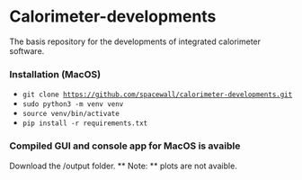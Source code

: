 # Calorimeter-developments
The basis repository for the developments of integrated calorimeter software.

### Installation (MacOS)

* <code>git clone https://github.com/spacewall/calorimeter-developments.git</code>
* <code>sudo python3 -m venv venv</code>
* <code>source venv/bin/activate</code>
* <code>pip install -r requirements.txt</code>

### Compiled GUI and console app for MacOS is avaible 

Download the /output folder. ** Note: ** plots are not avaible.